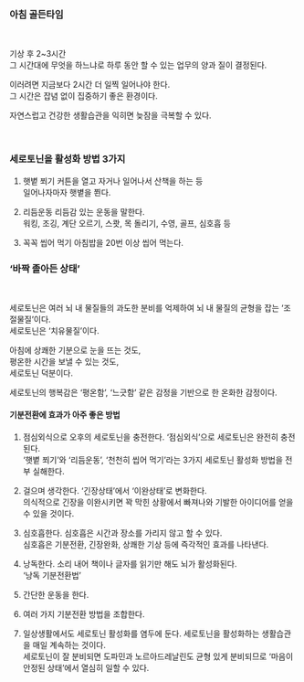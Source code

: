 

### 아침 골든타임

<br>

기상 후 2~3시간<br>
그 시간대에 무엇을 하느냐로 하루 동안 할 수 있는 업무의 양과 질이 결정된다.<br>

이러려면 지금보다 2시간 더 일찍 일어나야 한다.<br>
그 시간은 잡념 없이 집중하기 좋은 환경이다.<br>

자연스럽고 건강한 생활습관을 익히면 늦잠을 극복할 수 있다.<br>

<br>

### 세로토닌을 활성화 방법 3가지

1. 햇볕 쬐기
커튼을 열고 자거나 일어나서 산책을 하는 등<br>
일어나자마자 햇볕을 쬔다.<br>

2. 리듬운동
리듬감 있는 운동을 말한다.<br>
워킹, 조깅, 계단 오르기, 스쾃, 목 돌리기, 수영, 골프, 심호흡 등<br>

3. 꼭꼭 씹어 먹기
아침밥을 20번 이상 씹어 먹는다.<br>



### ‘바짝 졸아든 상태’

<br>

세로토닌은 여러 뇌 내 물질들의 과도한 분비를 억제하여 뇌 내 물질의 균형을 잡는 ‘조절물질’이다.<br>
세로토닌은 ‘치유물질’이다.<br>

아침에 상쾌한 기분으로 눈을 뜨는 것도, <br>
평온한 시간을 보낼 수 있는 것도,<br>
세로토닌 덕분이다.<br>

세로토닌의 행복감은 ‘평온함’, ‘느긋함’ 같은 감정을 기반으로 한 온화한 감정이다.<br>

#### 기분전환에 효과가 아주 좋은 방법

1. 점심외식으로 오후의 세로토닌을 충전한다.
‘점심외식’으로 세로토닌은 완전히 충전된다.<br>
‘햇볕 쬐기’와 ‘리듬운동’, ‘천천히 씹어 먹기’라는 3가지 세로토닌 활성화 방법을 전부 실해한다.<br>

2. 걸으며 생각한다.
‘긴장상태’에서 ‘이완상태’로 변화한다.<br>
의식적으로 긴장을 이완시키면 꽉 막힌 상황에서 빠져나와 기발한 아이디어를 얻을 수 있을 것이다.<br>

3. 심호흡한다.
심호흡은 시간과 장소를 가리지 않고 할 수 있다.<br>
심호흡은 기분전환, 긴장완화, 상쾌한 기상 등에 즉각적인 효과를 나타낸다.<br>

4. 낭독한다.
소리 내어 책이나 글자를 읽기만 해도 뇌가 활성화된다.<br>
‘낭독 기분전환법’

5. 간단한 운동을 한다.

6. 여러 가지 기분전환 방법을 조합한다.

7. 일상생활에서도 세로토닌 활성화를 염두에 둔다.
세로토닌을 활성화하는 생활습관을 매일 계속하는 것이다.<br>
세로토닌이 잘 분비되면 도파민과 노르아드레날린도 균형 있게 분비되므로 ‘마음이 안정된 상태’에서 열심히 일할 수 있다.
